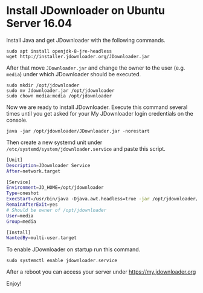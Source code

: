 # Install JDownloader on Ubuntu Server 16.04

Install Java and get JDownloader with the following commands.
```
sudo apt install openjdk-8-jre-headless
wget http://installer.jdownloader.org/JDownloader.jar
```
After that move `JDownloader.jar` and change the owner to the user (e.g. `media`) under which JDownloader should be executed.
```
sudo mkdir /opt/jdownloader
sudo mv Jdownloader.jar /opt/jdownloader
sudo chown media:media /opt/jdownloader 
```
Now we are ready to install JDownloader. Execute this command several times until you get asked for your My JDownloader login credentials on the console.
```
java -jar /opt/jdownloader/JDownloader.jar -norestart
```
Then create a new systemd unit under `/etc/systemd/system/jdownloader.service` and paste this script.
```bash
[Unit]
Description=JDownloader Service
After=network.target

[Service]
Environment=JD_HOME=/opt/jdownloader
Type=oneshot
ExecStart=/usr/bin/java -Djava.awt.headless=true -jar /opt/jdownloader/JDownloader.jar
RemainAfterExit=yes
# Should be owner of /opt/jdownloader
User=media
Group=media

[Install]
WantedBy=multi-user.target
```
To enable JDownloader on startup run this command.
```
sudo systemctl enable jdownloader.service
```
After a reboot you can access your server under https://my.jdownloader.org

Enjoy!
